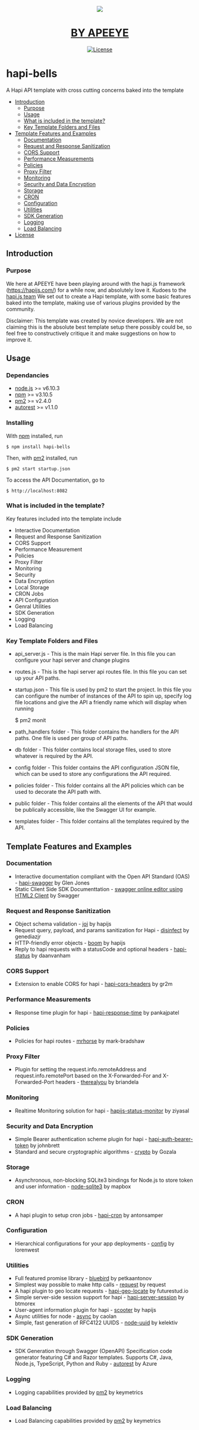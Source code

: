 <a href="http://www.apeeye.com/">
<p align="center"><img src="http://www.apeeye.com/ApeEyeLogo5TransSMALL.png"></p>
<h1 align="center">BY APEEYE</h1>
</a>
 
<p align="center">
<a href="https://github.com/APEEYEDOTCOM/hapi-bells/blob/master/LICENSE"><img src="https://img.shields.io/badge/License-MIT-blue.svg" alt="License"></a>
</p>

# hapi-bells
A Hapi API template with cross cutting concerns baked into the template


* [Introduction](#introduction)
   * [Purpose](#purpose)
   * [Usage](#usage)
   * [What is included in the template?](#what-is-included-in-the-template)
   * [Key Template Folders and Files](#key-template-folders-and-files)
* [Template Features and Examples](#template-features-and-examples)
   * [Documentation](#documentation)
   * [Request and Response Sanitization](#request-and-response-sanitization)
   * [CORS Support](#cors-support)
   * [Performance Measurements](#performance-measurements)
   * [Policies](#policies)
   * [Proxy Filter](#proxy-filter)
   * [Monitoring](#monitoring)
   * [Security and Data Encryption](#security-and-data-encryption)
   * [Storage](#storage)
   * [CRON](#cron)
   * [Configuration](#configuration)
   * [Utilities](#utilities)
   * [SDK Generation](#sdk-generation)
   * [Logging](#logging)
   * [Load Balancing](#load-balancing)
* [License](#license)

## Introduction

### Purpose

We here at APEEYE have been playing around with the hapi.js framework (https://hapijs.com/) for a while now, and absolutely love it. Kudoes to the <a href="https://github.com/orgs/hapijs/people">hapi.js team</a> We set out to create a Hapi template, with some basic features baked into the template, making use of various plugins provided by the community. 

Disclaimer: This template was created by novice developers. We are not claiming this is the absolute best template setup there possibly could be, so feel free to constructively critique it and make suggestions on how to improve it. 

## Usage

### Dependancies
* [node.js](https://nodejs.org/en/) >= v6.10.3
* [npm](https://docs.npmjs.com/getting-started/installing-node) >= v3.10.5
* [pm2](https://github.com/Unitech/pm2) >= v2.4.0 
* [autorest](https://github.com/Azure/autorest) >= v1.1.0

### Installing
With [npm](https://npmjs.org/) installed, run

    $ npm install hapi-bells
    
Then, with [pm2](https://github.com/Unitech/pm2) installed, run

    $ pm2 start startup.json

To access the API Documentation, go to

    $ http://localhost:8082


### What is included in the template? 
Key features included into the template include

* Interactive Documentation
* Request and Response Sanitization
* CORS Support
* Performance Measurement
* Policies
* Proxy Filter
* Monitoring
* Security 
* Data Encryption
* Local Storage
* CRON Jobs
* API Configuration
* Genral Utilities
* SDK Generation 
* Logging
* Load Balancing

### Key Template Folders and Files
* api_server.js - This is the main Hapi server file. In this file you can configure your hapi server and change plugins
* routes.js - This is the hapi server api routes file. In this file you can set up your API paths. 
* startup.json - This file is used by pm2 to start the project. In this file you can configure the number of instances of the API to spin up, specify log file locations and give the API a friendly name which will display when running

    $ pm2 monit
    
* path_handlers folder - This folder contains the handlers for the API paths. One file is used per group of API paths. 
* db folder - This folder contains local storage files, used to store whatever is required by the API. 
* config folder - This folder contains the API configuration JSON file, which can be used to store any configurations the API required. 
* policies folder - This folder contains all the API policies which can be used to decorate the API path with. 
* public folder - This folder contains all the elements of the API that would be publically accessible, like the Swagger UI for example.
* templates folder - This folder contains all the templates required by the API. 

## Template Features and Examples
### Documentation
* Interactive documentation compliant with the Open API Standard (OAS) - [hapi-swagger](https://github.com/glennjones/hapi-swagger/) by Glen Jones
* Static Client Side SDK Documenttation - [swagger online editor using HTML2 Client](http://editor.swagger.io/#/) by Swagger

### Request and Response Sanitization
* Object schema validation - [joi](https://github.com/hapijs/joi) by hapijs 
* Request query, payload, and params sanitization for Hapi - [disinfect](https://github.com/genediazjr/disinfect) by genediazjr 
* HTTP-friendly error objects - [boom](https://github.com/hapijs/boom) by hapijs 
* Reply to hapi requests with a statusCode and optional headers - [hapi-status](https://github.com/daanvanham/hapi-status) by daanvanham 

### CORS Support
* Extension to enable CORS for hapi - [hapi-cors-headers](https://github.com/gr2m/hapi-cors-headers) by gr2m 

### Performance Measurements
* Response time plugin for hapi - [hapi-response-time](https://github.com/pankajpatel/hapi-response-time) by pankajpatel 

### Policies
* Policies for hapi routes - [mrhorse](https://github.com/mark-bradshaw/mrhorse) by mark-bradshaw 

### Proxy Filter
* Plugin for setting the request.info.remoteAddress and request.info.remotePort based on the X-Forwarded-For and X-Forwarded-Port headers - [therealyou](https://github.com/briandela/therealyou) by briandela 

### Monitoring
* Realtime Monitoring solution for hapi - [hapijs-status-monitor](https://github.com/ziyasal/hapijs-status-monitor) by ziyasal

### Security and Data Encryption
* Simple Bearer authentication scheme plugin for hapi - [hapi-auth-bearer-token](https://github.com/johnbrett/hapi-auth-bearer-token) by johnbrett 
* Standard and secure cryptographic algorithms - [crypto](https://github.com/Gozala/crypto) by Gozala 

### Storage
* Asynchronous, non-blocking SQLite3 bindings for Node.js to store token and user information - [node-sqlite3](https://github.com/mapbox/node-sqlite3) by mapbox 

### CRON
* A hapi plugin to setup cron jobs - [hapi-cron](https://github.com/antonsamper/hapi-cron) by antonsamper 

### Configuration 
* Hierarchical configurations for your app deployments - [config](https://github.com/lorenwest/node-config) by lorenwest 

### Utilities
* Full featured promise library - [bluebird](https://github.com/petkaantonov/bluebird ) by petkaantonov 
* Simplest way possible to make http calls - [request](https://github.com/request/request ) by request 
* A hapi plugin to geo locate requests - [hapi-geo-locate](https://github.com/fs-opensource/hapi-geo-locate) by futurestud.io 
* Simple server-side session support for hapi - [hapi-server-session](https://github.com/btmorex/hapi-server-session) by btmorex 
* User-agent information plugin for hapi - [scooter](https://github.com/hapijs/scooter) by hapijs 
* Async utilities for node - [async](https://github.com/caolan/async) by caolan 
* Simple, fast generation of RFC4122 UUIDS - [node-uuid](https://github.com/kelektiv/node-uuid) by kelektiv 

### SDK Generation
* SDK Generation through Swagger (OpenAPI) Specification code generator featuring C# and Razor templates. Supports C#, Java, Node.js, TypeScript, Python and Ruby - [autorest](https://github.com/Azure/autorest) by Azure 

### Logging
* Logging capabilities provided by [pm2](https://github.com/Unitech/pm2) by keymetrics 

### Load Balancing
* Load Balancing capabilities provided by [pm2](https://github.com/Unitech/pm2) by keymetrics 





